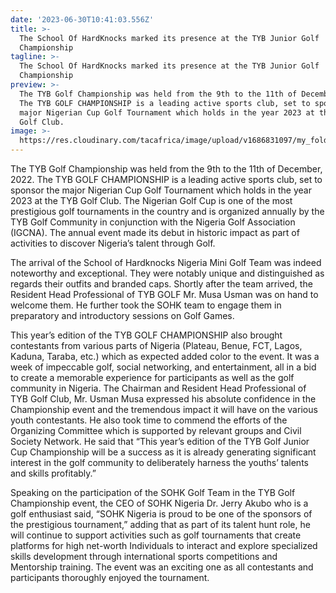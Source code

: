 ```yaml
---
date: '2023-06-30T10:41:03.556Z'
title: >-
  The School Of HardKnocks marked its presence at the TYB Junior Golf
  Championship
tagline: >-
  The School Of HardKnocks marked its presence at the TYB Junior Golf
  Championship
preview: >-
  The TYB Golf Championship was held from the 9th to the 11th of December, 2022.
  The TYB GOLF CHAMPIONSHIP is a leading active sports club, set to sponsor the
  major Nigerian Cup Golf Tournament which holds in the year 2023 at the TYB
  Golf Club.
image: >-
  https://res.cloudinary.com/tacafrica/image/upload/v1686831097/my_folder/Newsletter%20Cover/Third_Edition_oqmtgs.png
---
```


The TYB Golf Championship was held from the 9th to the 11th of December, 2022. The TYB GOLF CHAMPIONSHIP is a leading active sports club, set to sponsor the major Nigerian Cup Golf Tournament which holds in the year 2023 at the TYB Golf Club. The Nigerian Golf Cup is one of the most prestigious golf tournaments in the country and is organized annually by the TYB Golf Community in conjunction with the Nigeria Golf Association (IGCNA). The annual event made its debut in historic impact as part of activities to discover Nigeria’s talent through Golf.

The arrival of the School of Hardknocks Nigeria Mini Golf Team was indeed noteworthy and exceptional. They were notably unique and distinguished as regards their outfits and branded caps. Shortly after the team arrived, the Resident Head Professional of TYB GOLF Mr. Musa Usman was on hand to welcome them. He further took the SOHK team to engage them in preparatory and introductory sessions on Golf Games. 

This year’s edition of the TYB GOLF CHAMPIONSHIP also brought contestants from various parts of Nigeria (Plateau, Benue, FCT, Lagos, Kaduna, Taraba, etc.) which as expected added color to the event. It was a week of impeccable golf, social networking, and entertainment, all in a bid to create a memorable experience for participants as well as the golf community in Nigeria. The Chairman and Resident Head Professional of TYB Golf Club, Mr. Usman Musa expressed his absolute confidence in the Championship event and the tremendous impact it will have on the various youth contestants. He also took time to commend the efforts of the Organizing Committee which is supported by relevant groups and Civil Society Network. He said that “This year’s edition of the TYB Golf Junior Cup Championship will be a success as it is already generating significant interest in the golf community to deliberately harness the youths’ talents and skills profitably.”

Speaking on the participation of the SOHK Golf Team in the TYB Golf Championship event, the CEO of SOHK Nigeria Dr. Jerry Akubo who is a golf enthusiast said, “SOHK Nigeria is proud to be one of the sponsors of the prestigious tournament,” adding that as part of its talent hunt role, he will continue to support activities such as golf tournaments that create platforms for high net-worth Individuals to interact and explore specialized skills development through international sports competitions and Mentorship training.
The event was an exciting one as all contestants and participants thoroughly enjoyed the tournament.
